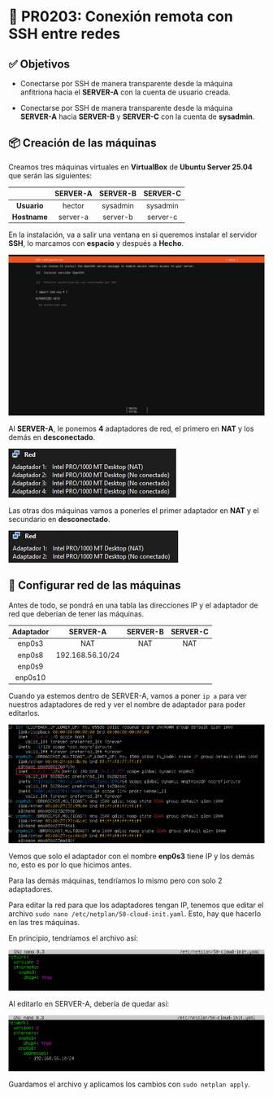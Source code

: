 # 📄 PR0203: Conexión remota con SSH entre redes

## ✅ Objetivos
- Conectarse por SSH de manera transparente desde la máquina anfitriona hacia el **SERVER-A** con la cuenta de usuario creada.

- Conectarse por SSH de manera transparente desde la máquina **SERVER-A** hacia **SERVER-B** y **SERVER-C** con la cuenta de **sysadmin**.

## 📦 Creación de las máquinas
Creamos tres máquinas virtuales en **VirtualBox** de **Ubuntu Server 25.04** que serán las siguientes:

|                | SERVER-A   | SERVER-B   | SERVER-C   |
|:--------------:|:----------:|:----------:|:----------:|
| **Usuario**    | hector     | sysadmin   | sysadmin   |
| **Hostname**   | server-a   | server-b   | server-c   |

En la instalación, va a salir una ventana en si queremos instalar el servidor **SSH**, lo marcamos con **espacio** y después a **Hecho**.

![Instalar SSH](Imagenes/SSH.png)

Al **SERVER-A**, le ponemos **4** adaptadores de red, el primero en **NAT** y los demás en **desconectado**.

![Adaptador red SERVER-A](Imagenes/Red-A.png)

Las otras dos máquinas vamos a ponerles el primer adaptador en **NAT** y el secundario en **desconectado**.

![Adaptador red SERVER-B y C](Imagenes/Red-BC.png)

## 🔧 Configurar red de las máquinas
Antes de todo, se pondrá en una tabla las direcciones IP y el adaptador de red que deberían de tener las máquinas.

| Adaptador    | SERVER-A           | SERVER-B   | SERVER-C   |
|:------------:|:------------------:|:----------:|:----------:|
| enp0s3       | NAT                | NAT        | NAT        |
| enp0s8       | 192.168.56.10/24   |
| enp0s9       |
| enp0s10      |

Cuando ya estemos dentro de SERVER-A, vamos a poner `ip a` para ver nuestros adaptadores de red y ver el nombre de adaptador para poder editarlos.

![ip a SERVER-A](Imagenes/ipa-A.png)

Vemos que solo el adaptador con el nombre **enp0s3** tiene IP y los demás no, esto es por lo que hicimos antes.

Para las demás máquinas, tendríamos lo mismo pero con solo 2 adaptadores.

Para editar la red para que los adaptadores tengan IP, tenemos que editar el archivo `sudo nano /etc/netplan/50-cloud-init.yaml`. Esto, hay que hacerlo en las tres máquinas.

En principio, tendríamos el archivo así:

![Editar redes](Imagenes/netplan.png)

Al editarlo en SERVER-A, debería de quedar así:

![Poner IP](Imagenes/editarNetplan.png)

Guardamos el archivo y aplicamos los cambios con `sudo netplan apply`.